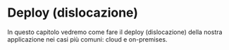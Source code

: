 # Deploy (dislocazione)

In questo capitolo vedremo come fare il deploy (dislocazione) della nostra applicazione nei casi più comuni: cloud e on-premises.